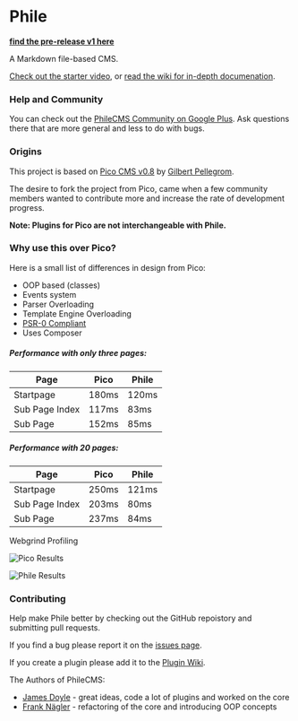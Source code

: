 Phile
=====

**[find the pre-release v1 here](https://github.com/PhileCMS/Phile/tree/release/1.0.0)**

A Markdown file-based CMS.

[Check out the starter video](http://www.youtube.com/watch?v=8GLMe371RuI), or [read the wiki for in-depth documenation](https://github.com/PhileCMS/Phile/wiki/_pages).

### Help and Community

You can check out the [PhileCMS Community on Google Plus](https://plus.google.com/u/0/communities/105363272048954062353). Ask questions there that are more general and less to do with bugs.

### Origins

This project is based on [Pico CMS v0.8](https://github.com/gilbitron/Pico/commit/aa59661ff81dd52c3a2596988372a214b0fc31b9 "0.8 Commit") by [Gilbert Pellegrom](https://github.com/gilbitron).

The desire to fork the project from Pico, came when a few community members wanted to contribute more and increase the rate of development progress.

**Note: Plugins for Pico are not interchangeable with Phile.**

### Why use this over Pico?

Here is a small list of differences in design from Pico:

* OOP based (classes)
* Events system
* Parser Overloading
* Template Engine Overloading
* [PSR-0 Compliant](https://github.com/php-fig/fig-standards/blob/master/accepted/PSR-0.md)
* Uses Composer

##### Performance with only three pages:

Page           | Pico          | Phile
-------------- | ------------- | -------------
Startpage      | 180ms         | 120ms
Sub Page Index | 117ms         | 83ms
Sub Page       | 152ms         | 85ms

##### Performance with 20 pages:

Page           | Pico          | Phile
-------------- | ------------- | -------------
Startpage      | 250ms         | 121ms
Sub Page Index | 203ms         | 80ms
Sub Page       | 237ms         | 84ms

Webgrind Profiling

![Pico Results](http://i.imgur.com/pgOS09V.png)

![Phile Results](http://i.imgur.com/jrbVf03.png)

### Contributing

Help make Phile better by checking out the GitHub repoistory and submitting pull requests.

If you find a bug please report it on the [issues page](https://github.com/PhileCMS/Phile/issues).

If you create a plugin please add it to the [Plugin Wiki](https://github.com/PhileCMS/Phile/wiki/%5BCOMMUNITY%5D-Plugins).

The Authors of PhileCMS:

* [James Doyle](https://github.com/james2doyle) - great ideas, code a lot of plugins and worked on the core
* [Frank Nägler](https://github.com/NeoBlack) - refactoring of the core and introducing OOP concepts
